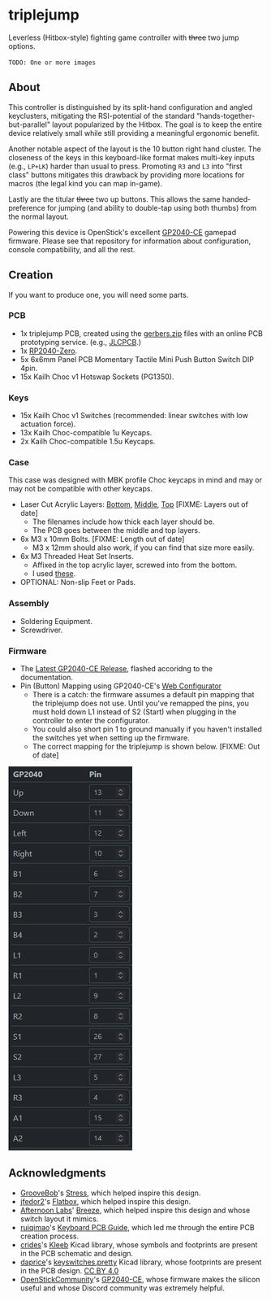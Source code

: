 # triplejump

Leverless (Hitbox-style) fighting game controller with ~~three~~ two jump options.

`TODO: One or more images`

## About

This controller is distinguished by its split-hand configuration and angled keyclusters, mitigating the RSI-potential of the standard "hands-together-but-parallel" layout popularized by the Hitbox. The goal is to keep the entire device relatively small while still providing a meaningful ergonomic benefit.

Another notable aspect of the layout is the 10 button right hand cluster. The closeness of the keys in this keyboard-like format makes multi-key inputs (e.g., `LP+LK`) harder than usual to press. Promoting `R3` and `L3` into "first class" buttons mitigates this drawback by providing more locations for macros (the legal kind you can map in-game).

Lastly are the titular ~~three~~ two up buttons. This allows the same handed-preference for jumping (and ability to double-tap using both thumbs) from the normal layout.

Powering this device is OpenStick's excellent [GP2040-CE](https://github.com/OpenStickCommunity/GP2040-CE) gamepad firmware. Please see that repository for information about configuration, console compatibility, and all the rest.

## Creation

If you want to produce one, you will need some parts.

### PCB

- 1x triplejump PCB, created using the [gerbers.zip](./prod/gerbers.zip) files with an online PCB prototyping service. (e.g., [JLCPCB](https://jlcpcb.com/).)
- 1x [RP2040-Zero](https://www.waveshare.com/rp2040-zero.htm).
- 5x 6x6mm Panel PCB Momentary Tactile Mini Push Button Switch DIP 4pin.
- 15x Kailh Choc v1 Hotswap Sockets (PG1350).

### Keys

- 15x Kailh Choc v1 Switches (recommended: linear switches with low actuation force).
- 13x Kailh Choc-compatible 1u Keycaps.
- 2x Kailh Choc-compatible 1.5u Keycaps.

### Case

This case was designed with MBK profile Choc keycaps in mind and may or may not be compatible with other keycaps.

- Laser Cut Acrylic Layers: [Bottom](<./prod/case_layer0_1-2mm.dxf>), [Middle](<./prod/case_layer1_2-3mm.dxf>), [Top](<./prod/case_layer2_4-6mm.dxf>) [FIXME: Layers out of date]
  - The filenames include how thick each layer should be.
  - The PCB goes between the middle and top layers.
- 6x M3 x 10mm Bolts. [FIXME: Length out of date]
  - M3 x 12mm should also work, if you can find that size more easily.
- 6x M3 Threaded Heat Set Inserts.
  - Affixed in the top acrylic layer, screwed into from the bottom.
  - I used [these](https://www.amazon.com/gp/product/B077CL322T).
- OPTIONAL: Non-slip Feet or Pads.

### Assembly

- Soldering Equipment.
- Screwdriver.

### Firmware

- The [Latest GP2040-CE Release](https://github.com/OpenStickCommunity/GP2040-CE/releases), flashed accoridng to the documentation.
- Pin (Button) Mapping using GP2040-CE's [Web Configurator](https://gp2040-ce.info/#/web-configurator)
  - There is a catch: the firmware assumes a default pin mapping that the triplejump does not use. Until you've remapped the pins, you must hold down L1 instead of S2 (Start) when plugging in the controller to enter the configurator.
  - You could also short pin 1 to ground manually if you haven't installed the switches yet when setting up the firmware.
  - The correct mapping for the triplejump is shown below. [FIXME: Out of date]

![](./images/pin-mapping.png)

## Acknowledgments

- [GrooveBob](https://github.com/GroooveBob)'s [Stress](https://github.com/GroooveBob/Stress), which helped inspire this design.
- [jfedor2](https://github.com/jfedor2)'s [Flatbox](https://github.com/jfedor2/flatbox), which helped inspire this design.
- [Afternoon Labs](https://github.com/afternoonlabs)' [Breeze](https://github.com/afternoonlabs/BreezeKeyboard), which helped inspire this design and whose switch layout it mimics.
- [ruiqimao](https://github.com/ruiqimao)'s [Keyboard PCB Guide](https://github.com/ruiqimao/keyboard-pcb-guide), which led me through the entire PCB creation process.
- [crides](https://github.com/crides)'s [Kleeb](https://github.com/crides/kleeb) Kicad library, whose symbols and footprints are present in the PCB schematic and design.
- [daprice](https://github.com/daprice)'s [keyswitches.pretty](https://github.com/daprice/keyswitches.pretty) Kicad library, whose footprints are present in the PCB design. [CC BY 4.0](https://creativecommons.org/licenses/by/4.0/)
- [OpenStickCommunity](https://github.com/OpenStickCommunity)'s [GP2040-CE](https://github.com/OpenStickCommunity/GP2040-CE), whose firmware makes the silicon useful and whose Discord community was extremely helpful.

